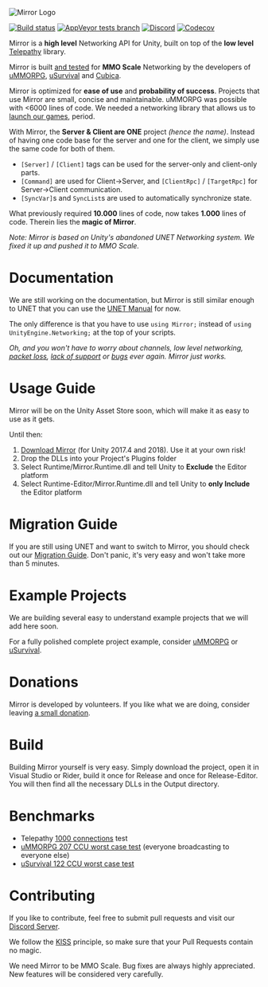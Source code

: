 ![Mirror Logo](https://i.imgur.com/5dUNWxl.png)

[![Build status](https://img.shields.io/appveyor/ci/vis2k73562/hlapi-community-edition/Mirror.svg)](https://ci.appveyor.com/project/vis2k73562/hlapi-community-edition/branch/mirror)
[![AppVeyor tests branch](https://img.shields.io/appveyor/tests/vis2k73562/hlapi-community-edition/Mirror.svg)](https://ci.appveyor.com/project/vis2k73562/hlapi-community-edition/branch/mirror/tests)
[![Discord](https://img.shields.io/discord/343440455738064897.svg)](https://discordapp.com/invite/N9QVxbM)
[![Codecov](https://codecov.io/gh/vis2k/mirror/branch/mirror/graph/badge.svg)](https://codecov.io/gh/vis2k/mirror/branch/mirror)

Mirror is a **high level** Networking API for Unity, built on top of the **low level** [Telepathy](https://github.com/vis2k/Telepathy) library.

Mirror is built [and tested](https://docs.google.com/document/d/e/2PACX-1vQqf_iqOLlBRTUqqyor_OUx_rHlYx-SYvZWMvHGuLIuRuxJ-qX3s8JzrrBB5vxDdGfl-HhYZW3g5lLW/pub#h.h4wha2mpetsc) for **MMO Scale** Networking by the developers of [uMMORPG](https://www.assetstore.unity3d.com/#!/content/51212), [uSurvival](https://www.assetstore.unity3d.com/#!/content/95015) and [Cubica](https://cubica.net).

Mirror is optimized for **ease of use** and **probability of success**. Projects that use Mirror are small, concise and maintainable. uMMORPG was possible with <6000 lines of code. We needed a networking library that allows us to [launch our games](https://ummorpg.net/showcase/), period.

With Mirror, the **Server & Client are ONE** project _(hence the name)_. Instead of having one code base for the server and one for the client, we simply use the same code for both of them.
* `[Server]` / `[Client]` tags can be used for the server-only and client-only parts.
* `[Command]` are used for Client->Server, and `[ClientRpc]` / `[TargetRpc]` for Server->Client communication.
* `[SyncVar]`s and `SyncList`s are used to automatically synchronize state.

What previously required **10.000** lines of code, now takes **1.000** lines of code. Therein lies the **magic of Mirror**.

_Note: Mirror is based on Unity's abandoned UNET Networking system. We fixed it up and pushed it to MMO Scale._

# Documentation
We are still working on the documentation, but Mirror is still similar enough to UNET that you can use the [UNET Manual](https://docs.unity3d.com/Manual/UNet.html) for now.

The only difference is that you have to use `using Mirror;` instead of `using UnityEngine.Networking;` at the top of your scripts.

_Oh, and you won't have to worry about channels, low level networking, [packet loss](https://forum.unity.com/threads/unet-deprecation-thread.543501/page-3#post-3597869), [lack of support](https://forum.unity.com/threads/is-hlapi-dead.517436/) or [bugs](https://issuetracker.unity3d.com/issues/unet-networkwriter-dot-write-causing-readstring-slash-readbytes-out-of-range-errors-in-clients) ever again. Mirror just works._

# Usage Guide
Mirror will be on the Unity Asset Store soon, which will make it as easy to use as it gets.

Until then:

1. [Download Mirror](http://noobtuts.com/_projects/Mirror/Mirror.zip) (for Unity 2017.4 and 2018). Use it at your own risk!
2. Drop the DLLs into your Project's Plugins folder
3. Select Runtime/Mirror.Runtime.dll and tell Unity to **Exclude** the Editor platform
4. Select Runtime-Editor/Mirror.Runtime.dll and tell Unity to **only Include** the Editor platform

# Migration Guide
If you are still using UNET and want to switch to Mirror, you should check out our [Migration Guide](https://github.com/vis2k/Mirror/blob/mirror/migration.md). Don't panic, it's very easy and won't take more than 5 minutes.

# Example Projects
We are building several easy to understand example projects that we will add here soon.

For a fully polished complete project example, consider [uMMORPG](https://www.assetstore.unity3d.com/#!/content/51212) or [uSurvival](https://www.assetstore.unity3d.com/#!/content/95015).

# Donations
Mirror is developed by volunteers. If you like what we are doing, consider leaving [a small donation](https://www.patreon.com/MirrorTelepathy).

# Build
Building Mirror yourself is very easy. Simply download the project, open it in Visual Studio or Rider, build it once for Release and once for Release-Editor. You will then find all the necessary DLLs in the Output directory.

# Benchmarks
* Telepathy [1000 connections](https://github.com/vis2k/Telepathy) test
* [uMMORPG 207 CCU worst case test](https://docs.google.com/document/d/e/2PACX-1vQqf_iqOLlBRTUqqyor_OUx_rHlYx-SYvZWMvHGuLIuRuxJ-qX3s8JzrrBB5vxDdGfl-HhYZW3g5lLW/pub#h.h4wha2mpetsc) (everyone broadcasting to everyone else)
* [uSurvival 122 CCU worst case test](https://docs.google.com/document/d/e/2PACX-1vT28FcGXYlbG8gwi8DhD914n7K-wCAE8qhfetPkSli96ikc1Td3zJO1IiwVhfPVtKUHF0l3N7ZkM5GU/pub#h.pwbvffnwcewe)

# Contributing
If you like to contribute, feel free to submit pull requests and visit our [Discord Server](https://discordapp.com/invite/N9QVxbM).

We follow the [KISS](https://en.wikipedia.org/wiki/KISS_principle) principle, so make sure that your Pull Requests contain no magic.

We need Mirror to be MMO Scale. Bug fixes are always highly appreciated. New features will be considered very carefully. 
